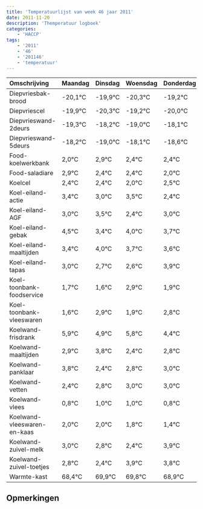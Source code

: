 ```yaml
---
title: 'Temperatuurlijst van week 46 jaar 2011'
date: 2011-11-20
description: 'Themperatuur logboek'
categories:
    - 'HACCP'
tags:
    - '2011'
    - '46'
    - '201146'
    - 'temperatuur'
---
```

|Omschrijving|Maandag|Dinsdag|Woensdag|Donderdag|Vrijdag|Zaterdag|Zondag|
|:---|:---|:---|:---|:---|:---|:---|:---|
|Diepvriesbak-brood|-20,1°C|-19,9°C|-20,3°C|-19,2°C|-20,0°C|-19,1°C|-19,6°C|
|Diepvriescel|-19,9°C|-20,3°C|-19,2°C|-20,0°C|-19,1°C|-19,6°C|-19,6°C|
|Diepvrieswand-2deurs|-19,3°C|-18,2°C|-19,0°C|-18,1°C|-18,6°C|-18,6°C|-19,0°C|
|Diepvrieswand-5deurs|-18,2°C|-19,0°C|-18,1°C|-18,6°C|-18,6°C|-19,0°C|-18,5°C|
|Food-koelwerkbank|2,0°C|2,9°C|2,4°C|2,4°C|2,0°C|2,5°C|1,4°C|
|Food-saladiare|2,9°C|2,4°C|2,4°C|2,0°C|2,5°C|1,4°C|2,0°C|
|Koelcel|2,4°C|2,4°C|2,0°C|2,5°C|1,4°C|2,0°C|1,7°C|
|Koel-eiland-actie|3,4°C|3,0°C|3,5°C|2,4°C|3,0°C|2,7°C|2,6°C|
|Koel-eiland-AGF|3,0°C|3,5°C|2,4°C|3,0°C|2,7°C|2,6°C|3,9°C|
|Koel-eiland-gebak|4,5°C|3,4°C|4,0°C|3,7°C|3,6°C|4,9°C|3,9°C|
|Koel-eiland-maaltijden|3,4°C|4,0°C|3,7°C|3,6°C|4,9°C|3,9°C|4,8°C|
|Koel-eiland-tapas|3,0°C|2,7°C|2,6°C|3,9°C|2,9°C|3,8°C|2,4°C|
|Koel-toonbank-foodservice|1,7°C|1,6°C|2,9°C|1,9°C|2,8°C|1,4°C|1,8°C|
|Koel-toonbank-vleeswaren|1,6°C|2,9°C|1,9°C|2,8°C|1,4°C|1,8°C|2,0°C|
|Koelwand-frisdrank|5,9°C|4,9°C|5,8°C|4,4°C|4,8°C|5,0°C|5,0°C|
|Koelwand-maaltijden|2,9°C|3,8°C|2,4°C|2,8°C|3,0°C|3,0°C|2,8°C|
|Koelwand-panklaar|3,8°C|2,4°C|2,8°C|3,0°C|3,0°C|2,8°C|2,4°C|
|Koelwand-vetten|2,4°C|2,8°C|3,0°C|3,0°C|2,8°C|2,4°C|3,9°C|
|Koelwand-vlees|0,8°C|1,0°C|1,0°C|0,8°C|0,4°C|1,9°C|1,8°C|
|Koelwand-vleeswaren-en-kaas|2,0°C|2,0°C|1,8°C|1,4°C|2,9°C|2,8°C|1,9°C|
|Koelwand-zuivel-melk|3,0°C|2,8°C|2,4°C|3,9°C|3,8°C|2,9°C|3,9°C|
|Koelwand-zuivel-toetjes|2,8°C|2,4°C|3,9°C|3,8°C|2,9°C|3,9°C|2,6°C|
|Warmte-kast|68,4°C|69,9°C|69,8°C|68,9°C|69,9°C|68,6°C|69,2°C|

## Opmerkingen


